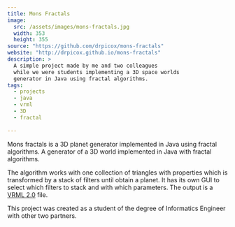 ```yaml
---
title: Mons Fractals
image:
  src: /assets/images/mons-fractals.jpg
  width: 353
  height: 355
source: "https://github.com/drpicox/mons-fractals"
website: "http://drpicox.github.io/mons-fractals"
description: > 
  A simple project made by me and two colleagues
  while we were students implementing a 3D space worlds
  generator in Java using fractal algorithms.
tags:
  - projects
  - java
  - vrml
  - 3D
  - fractal
  
---
```

Mons fractals is a 3D planet generator implemented
in Java using fractal algorithms.
A generator of a 3D world implemented in Java with fractal algorithms.

The algorithm works with one collection of triangles with properties
which is transformed by a stack of filters until obtain a planet.
It has its own GUI to select which filters to stack and with which
parameters. The output is a 
[VRML 2.0](http://en.wikipedia.org/wiki/VRML) file.

This project was created as a student of the degree of Informatics Engineer
with other two partners.
